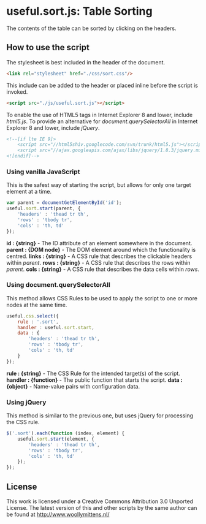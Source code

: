 # useful.sort.js: Table Sorting

The contents of the table can be sorted by clicking on the headers.

## How to use the script

The stylesheet is best included in the header of the document.

```html
<link rel="stylesheet" href="./css/sort.css"/>
```

This include can be added to the header or placed inline before the script is invoked.

```html
<script src="./js/useful.sort.js"></script>
```

To enable the use of HTML5 tags in Internet Explorer 8 and lower, include *html5.js*. To provide an alternative for *document.querySelectorAll* in Internet Explorer 8 and lower, include *jQuery*.

```html
<!--[if lte IE 9]>
	<script src="//html5shiv.googlecode.com/svn/trunk/html5.js"></script>
	<script src="//ajax.googleapis.com/ajax/libs/jquery/1.8.3/jquery.min.js"></script>
<![endif]-->
```

### Using vanilla JavaScript

This is the safest way of starting the script, but allows for only one target element at a time.

```javascript
var parent = documentGetElementById('id');
useful.sort.start(parent, {
	'headers' : 'thead tr th',
	'rows' : 'tbody tr',
	'cols' : 'th, td'
});
```

**id : {string}** - The ID attribute of an element somewhere in the document.
**parent : {DOM node}** - The DOM element around which the functionality is centred.
**links : {string}** - A CSS rule that describes the clickable headers within *parent*.
**rows : {string}** - A CSS rule that describes the rows within *parent*.
**cols : {string}** - A CSS rule that describes the data cells within *rows*.

### Using document.querySelectorAll

This method allows CSS Rules to be used to apply the script to one or more nodes at the same time.

```javascript
useful.css.select({
	rule : '.sort',
	handler : useful.sort.start,
	data : {
		'headers' : 'thead tr th',
		'rows' : 'tbody tr',
		'cols' : 'th, td'
	}
});
```

**rule : {string}** - The CSS Rule for the intended target(s) of the script.
**handler : {function}** - The public function that starts the script.
**data : {object}** - Name-value pairs with configuration data.

### Using jQuery

This method is similar to the previous one, but uses jQuery for processing the CSS rule.

```javascript
$('.sort').each(function (index, element) {
	useful.sort.start(element, {
		'headers' : 'thead tr th',
		'rows' : 'tbody tr',
		'cols' : 'th, td'
	});
});
```

## License
This work is licensed under a Creative Commons Attribution 3.0 Unported License. The latest version of this and other scripts by the same author can be found at http://www.woollymittens.nl/
